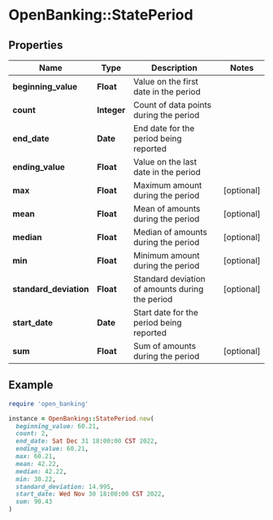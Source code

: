 # OpenBanking::StatePeriod

## Properties

| Name | Type | Description | Notes |
| ---- | ---- | ----------- | ----- |
| **beginning_value** | **Float** | Value on the first date in the period |  |
| **count** | **Integer** | Count of data points during the period |  |
| **end_date** | **Date** | End date for the period being reported |  |
| **ending_value** | **Float** | Value on the last date in the period |  |
| **max** | **Float** | Maximum amount during the period | [optional] |
| **mean** | **Float** | Mean of amounts during the period | [optional] |
| **median** | **Float** | Median of amounts during the period | [optional] |
| **min** | **Float** | Minimum amount during the period | [optional] |
| **standard_deviation** | **Float** | Standard deviation of amounts during the period | [optional] |
| **start_date** | **Date** | Start date for the period being reported |  |
| **sum** | **Float** | Sum of amounts during the period | [optional] |

## Example

```ruby
require 'open_banking'

instance = OpenBanking::StatePeriod.new(
  beginning_value: 60.21,
  count: 2,
  end_date: Sat Dec 31 18:00:00 CST 2022,
  ending_value: 60.21,
  max: 60.21,
  mean: 42.22,
  median: 42.22,
  min: 30.22,
  standard_deviation: 14.995,
  start_date: Wed Nov 30 18:00:00 CST 2022,
  sum: 90.43
)
```

